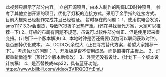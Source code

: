 此视频只展示了部分内容。
立创开源项目，由本人制作的陶瓷LED时钟项目。
参考了其他立创开源的项目，优化了灯板的连接方式，采用了金手指的连接方式。
目前大框架已经制作完成并且已经验证。
暂时存在的问题：
1、使用供电会发烫，ams1117 3.3v会很烫，导致PCB板子发热严重。(还在寻找替代方案，大家可以推荐一下)
2、灯板的布局有问题不规范，虽说可以软件部分纠正、但是使用起来很变扭。(计划下一个版本解决)
3、本地时钟是否还需要(因为可以联网获取时钟)，是否删掉优化成本。
4、DCDC冗余过大（正在寻找替代方案，希望大家推荐一下）。
考虑优化的问题：
1、开发板是否不使用成品，而是直接在主板上。
2、灯板重新做造型（预计3个版本后修改）
3、外壳还没有设计。（计划下一个版本设计初稿）
4、是否替换成esp32，具有蓝牙功能。
https://www.bilibili.com/video/BV1RQQ3YtEmL/
